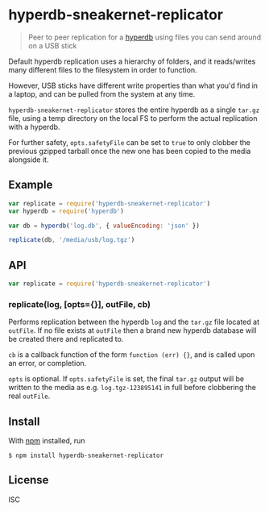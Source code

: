 # hyperdb-sneakernet-replicator

> Peer to peer replication for a [hyperdb][] using files you can send around on
> a USB stick

Default hyperdb replication uses a hierarchy of folders, and it reads/writes
many different files to the filesystem in order to function.

However, USB sticks have different write properties than what you'd find in a
laptop, and can be pulled from the system at any time.

`hyperdb-sneakernet-replicator` stores the entire hyperdb as a single `tar.gz`
file, using a temp directory on the local FS to perform the actual replication
with a hyperdb.

For further safety, `opts.safetyFile` can be set to `true` to only clobber the
previous gzipped tarball once the new one has been copied to the media alongside
it.

[hyperdb]: https://npmjs.com/package/hyperdb

## Example

``` js
var replicate = require('hyperdb-sneakernet-replicator')
var hyperdb = require('hyperdb')

var db = hyperdb('log.db', { valueEncoding: 'json' })

replicate(db, '/media/usb/log.tgz')
```

## API

```js
var replicate = require('hyperdb-sneakernet-replicator')
```

### replicate(log, [opts={}], outFile, cb)

Performs replication between the hyperdb `log` and the `tar.gz` file located at
`outFile`. If no file exists at `outFile` then a brand new hyperdb database
will be created there and replicated to.

`cb` is a callback function of the form `function (err) {}`, and is called upon
an error, or completion.

`opts` is optional. If `opts.safetyFile` is set, the final `tar.gz` output will
be written to the media as e.g. `log.tgz-123895141` in full before clobbering
the real `outFile`.

## Install

With [npm](https://npmjs.org/) installed, run

```
$ npm install hyperdb-sneakernet-replicator
```

## License

ISC
